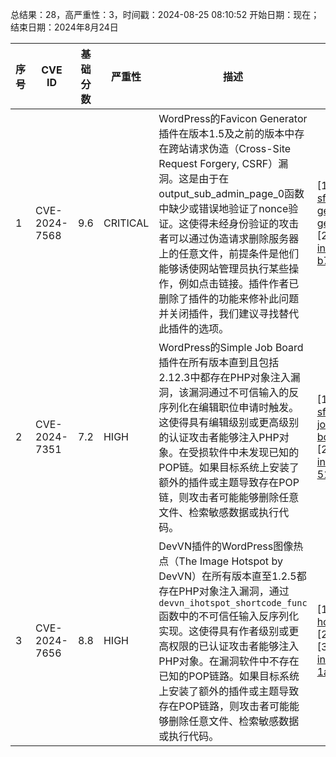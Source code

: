 总结果：28，高严重性：3，时间戳：2024-08-25 08:10:52
开始日期：现在；结束日期：2024年8月24日

| 序号 | CVE ID | 基础分数 | 严重性 | 描述 | 参考资料 |
|-----|--------|------------|----------|-------------|------------|
| 1 | CVE-2024-7568 | 9.6  | CRITICAL | WordPress的Favicon Generator插件在版本1.5及之前的版本中存在跨站请求伪造（Cross-Site Request Forgery, CSRF）漏洞。这是由于在output_sub_admin_page_0函数中缺少或错误地验证了nonce验证。这使得未经身份验证的攻击者可以通过伪造请求删除服务器上的任意文件，前提条件是他们能够诱使网站管理员执行某些操作，例如点击链接。插件作者已删除了插件的功能来修补此问题并关闭插件，我们建议寻找替代此插件的选项。 | [1]https://plugins.trac.wordpress.org/changeset?sfp_email=&sfph_mail=&reponame=&old=3139340%40favicon-generator&new=3139340%40favicon-generator&sfp_email=&sfph_mail=<br>[2]https://www.wordfence.com/threat-intel/vulnerabilities/id/6eb3ad80-3510-4018-91af-b733ef62e28f?source=cve |
| 2 | CVE-2024-7351 | 7.2  | HIGH | WordPress的Simple Job Board插件在所有版本直到且包括2.12.3中都存在PHP对象注入漏洞，该漏洞通过不可信输入的反序列化在编辑职位申请时触发。这使得具有编辑级别或更高级别的认证攻击者能够注入PHP对象。在受损软件中未发现已知的POP链。如果目标系统上安装了额外的插件或主题导致存在POP链，则攻击者可能能够删除任意文件、检索敏感数据或执行代码。 | [1]https://plugins.trac.wordpress.org/changeset?sfp_email=&sfph_mail=&reponame=&new=3138348%40simple-job-board%2Ftrunk&old=3113171%40simple-job-board%2Ftrunk&sfp_email=&sfph_mail=#file12<br>[2]https://www.wordfence.com/threat-intel/vulnerabilities/id/ba6312b9-1b66-4b4f-a78d-515fa4aab63b?source=cve |
| 3 | CVE-2024-7656 | 8.8  | HIGH | DevVN插件的WordPress图像热点（The Image Hotspot by DevVN）在所有版本直至1.2.5都存在PHP对象注入漏洞，通过`devvn_ihotspot_shortcode_func`函数中的不可信任输入反序列化实现。这使得具有作者级别或更高权限的已认证攻击者能够注入PHP对象。在漏洞软件中不存在已知的POP链路。如果目标系统上安装了额外的插件或主题导致存在POP链路，则攻击者可能能够删除任意文件、检索敏感数据或执行代码。 | [1]https://plugins.trac.wordpress.org/browser/devvn-image-hotspot/trunk/admin/inc/add_shortcode_devvn_ihotspot.php#L16<br>[2]https://plugins.trac.wordpress.org/changeset/3139899/<br>[3]https://www.wordfence.com/threat-intel/vulnerabilities/id/624bdb9e-6c50-4a00-9a04-1a32c938d48b?source=cve |